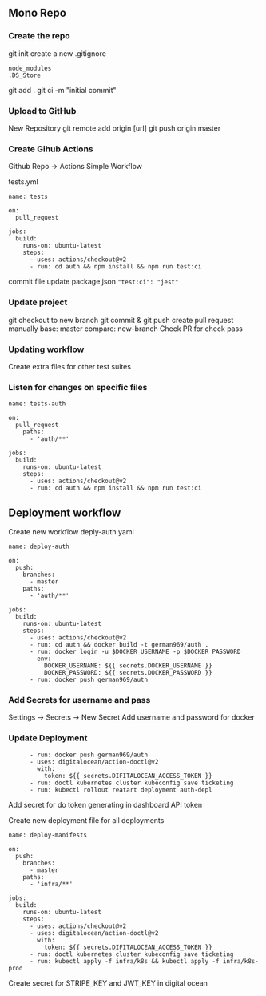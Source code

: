 ## Mono Repo

### Create the repo
git init
create a new .gitignore
```
node_modules
.DS_Store
```
git add .
git ci -m "initial commit"

### Upload to GitHub
New Repository
git remote add origin [url]
git push origin master

### Create Gihub Actions
Github Repo -> Actions
Simple Workflow

tests.yml
```
name: tests

on:
  pull_request

jobs:
  build:
    runs-on: ubuntu-latest
    steps:
      - uses: actions/checkout@v2
      - run: cd auth && npm install && npm run test:ci
```

commit file
update package json `"test:ci": "jest"`

### Update project
git checkout to new branch
git commit & git push
create pull request manually
base: master compare: new-branch
Check PR for check pass

### Updating workflow
Create extra files for other test suites

### Listen for changes on specific files
```
name: tests-auth

on:
  pull_request
    paths:
      - 'auth/**'

jobs:
  build:
    runs-on: ubuntu-latest
    steps:
      - uses: actions/checkout@v2
      - run: cd auth && npm install && npm run test:ci
```

## Deployment workflow
Create new workflow
deply-auth.yaml
```
name: deploy-auth

on:
  push:
    branches:
      - master
    paths:
      - 'auth/**'

jobs:
  build:
    runs-on: ubuntu-latest
    steps:
      - uses: actions/checkout@v2
      - run: cd auth && docker build -t german969/auth .
      - run: docker login -u $DOCKER_USERNAME -p $DOCKER_PASSWORD
        env:
          DOCKER_USERNAME: ${{ secrets.DOCKER_USERNAME }}
          DOCKER_PASSWORD: ${{ secrets.DOCKER_PASSWORD }}
      - run: docker push german969/auth
```

### Add Secrets for username and pass
Settings -> Secrets -> New Secret
Add username and password for docker

### Update Deployment
```
      - run: docker push german969/auth
      - uses: digitalocean/action-doctl@v2
        with:
          token: ${{ secrets.DIFITALOCEAN_ACCESS_TOKEN }}
      - run: doctl kubernetes cluster kubeconfig save ticketing
      - run: kubectl rollout reatart deployment auth-depl
```

Add secret for do token generating in dashboard API token

Create new deployment file for all deployments
```
name: deploy-manifests

on:
  push:
    branches:
      - master
    paths:
      - 'infra/**'

jobs:
  build:
    runs-on: ubuntu-latest
    steps:
      - uses: actions/checkout@v2
      - uses: digitalocean/action-doctl@v2
        with:
          token: ${{ secrets.DIFITALOCEAN_ACCESS_TOKEN }}
      - run: doctl kubernetes cluster kubeconfig save ticketing
      - run: kubectl apply -f infra/k8s && kubectl apply -f infra/k8s-prod
```

Create secret for STRIPE_KEY and JWT_KEY in digital ocean